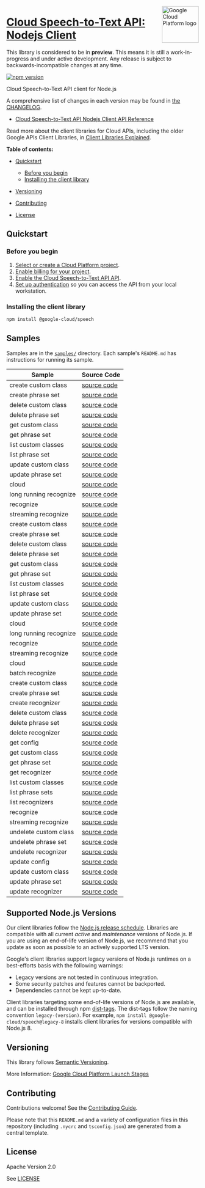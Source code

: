 [//]: # "This README.md file is auto-generated, all changes to this file will be lost."
[//]: # "The comments you see below are used to generate those parts of the template in later states."
<img src="https://avatars2.githubusercontent.com/u/2810941?v=3&s=96" alt="Google Cloud Platform logo" title="Google Cloud Platform" align="right" height="96" width="96"/>

# [Cloud Speech-to-Text API: Nodejs Client][homepage]

This library is considered to be in **preview**. This means it is still a
work-in-progress and under active development. Any release is subject to
backwards-incompatible changes at any time.

[![npm version](https://img.shields.io/npm/v/@google-cloud/speech.svg)](https://www.npmjs.org/package/@google-cloud/speech)

Cloud Speech-to-Text API client for Node.js

[//]: # "partials.introduction"

A comprehensive list of changes in each version may be found in
[the CHANGELOG][homepage_changelog].

* [Cloud Speech-to-Text API Nodejs Client API Reference](https://cloud.google.com/nodejs/docs/reference/speech/latest)


Read more about the client libraries for Cloud APIs, including the older
Google APIs Client Libraries, in [Client Libraries Explained][explained].

[explained]: https://cloud.google.com/apis/docs/client-libraries-explained

**Table of contents:**

* [Quickstart](#quickstart)
  * [Before you begin](#before-you-begin)
  * [Installing the client library](#installing-the-client-library)

* [Versioning](#versioning)
* [Contributing](#contributing)
* [License](#license)

## Quickstart
### Before you begin

1.  [Select or create a Cloud Platform project][projects].
1.  [Enable billing for your project][billing].
1.  [Enable the Cloud Speech-to-Text API API][enable_api].
1.  [Set up authentication][auth] so you can access the
    API from your local workstation.
### Installing the client library

```bash
npm install @google-cloud/speech
```

[//]: # "partials.body"

## Samples

Samples are in the [`samples/`][homepage_samples] directory. Each sample's `README.md` has instructions for running its sample.

| Sample                      | Source Code                       |
| --------------------------- | --------------------------------- |
| create custom class | [source code](https://github.com/googleapis/google-cloud-node/blob/main/packages/google-cloud-speech/samples/generated/v1/adaptation.create_custom_class.js) |
| create phrase set | [source code](https://github.com/googleapis/google-cloud-node/blob/main/packages/google-cloud-speech/samples/generated/v1/adaptation.create_phrase_set.js) |
| delete custom class | [source code](https://github.com/googleapis/google-cloud-node/blob/main/packages/google-cloud-speech/samples/generated/v1/adaptation.delete_custom_class.js) |
| delete phrase set | [source code](https://github.com/googleapis/google-cloud-node/blob/main/packages/google-cloud-speech/samples/generated/v1/adaptation.delete_phrase_set.js) |
| get custom class | [source code](https://github.com/googleapis/google-cloud-node/blob/main/packages/google-cloud-speech/samples/generated/v1/adaptation.get_custom_class.js) |
| get phrase set | [source code](https://github.com/googleapis/google-cloud-node/blob/main/packages/google-cloud-speech/samples/generated/v1/adaptation.get_phrase_set.js) |
| list custom classes | [source code](https://github.com/googleapis/google-cloud-node/blob/main/packages/google-cloud-speech/samples/generated/v1/adaptation.list_custom_classes.js) |
| list phrase set | [source code](https://github.com/googleapis/google-cloud-node/blob/main/packages/google-cloud-speech/samples/generated/v1/adaptation.list_phrase_set.js) |
| update custom class | [source code](https://github.com/googleapis/google-cloud-node/blob/main/packages/google-cloud-speech/samples/generated/v1/adaptation.update_custom_class.js) |
| update phrase set | [source code](https://github.com/googleapis/google-cloud-node/blob/main/packages/google-cloud-speech/samples/generated/v1/adaptation.update_phrase_set.js) |
| cloud | [source code](https://github.com/googleapis/google-cloud-node/blob/main/packages/google-cloud-speech/samples/generated/v1/snippet_metadata_google.cloud.speech.v1.json) |
| long running recognize | [source code](https://github.com/googleapis/google-cloud-node/blob/main/packages/google-cloud-speech/samples/generated/v1/speech.long_running_recognize.js) |
| recognize | [source code](https://github.com/googleapis/google-cloud-node/blob/main/packages/google-cloud-speech/samples/generated/v1/speech.recognize.js) |
| streaming recognize | [source code](https://github.com/googleapis/google-cloud-node/blob/main/packages/google-cloud-speech/samples/generated/v1/speech.streaming_recognize.js) |
| create custom class | [source code](https://github.com/googleapis/google-cloud-node/blob/main/packages/google-cloud-speech/samples/generated/v1p1beta1/adaptation.create_custom_class.js) |
| create phrase set | [source code](https://github.com/googleapis/google-cloud-node/blob/main/packages/google-cloud-speech/samples/generated/v1p1beta1/adaptation.create_phrase_set.js) |
| delete custom class | [source code](https://github.com/googleapis/google-cloud-node/blob/main/packages/google-cloud-speech/samples/generated/v1p1beta1/adaptation.delete_custom_class.js) |
| delete phrase set | [source code](https://github.com/googleapis/google-cloud-node/blob/main/packages/google-cloud-speech/samples/generated/v1p1beta1/adaptation.delete_phrase_set.js) |
| get custom class | [source code](https://github.com/googleapis/google-cloud-node/blob/main/packages/google-cloud-speech/samples/generated/v1p1beta1/adaptation.get_custom_class.js) |
| get phrase set | [source code](https://github.com/googleapis/google-cloud-node/blob/main/packages/google-cloud-speech/samples/generated/v1p1beta1/adaptation.get_phrase_set.js) |
| list custom classes | [source code](https://github.com/googleapis/google-cloud-node/blob/main/packages/google-cloud-speech/samples/generated/v1p1beta1/adaptation.list_custom_classes.js) |
| list phrase set | [source code](https://github.com/googleapis/google-cloud-node/blob/main/packages/google-cloud-speech/samples/generated/v1p1beta1/adaptation.list_phrase_set.js) |
| update custom class | [source code](https://github.com/googleapis/google-cloud-node/blob/main/packages/google-cloud-speech/samples/generated/v1p1beta1/adaptation.update_custom_class.js) |
| update phrase set | [source code](https://github.com/googleapis/google-cloud-node/blob/main/packages/google-cloud-speech/samples/generated/v1p1beta1/adaptation.update_phrase_set.js) |
| cloud | [source code](https://github.com/googleapis/google-cloud-node/blob/main/packages/google-cloud-speech/samples/generated/v1p1beta1/snippet_metadata_google.cloud.speech.v1p1beta1.json) |
| long running recognize | [source code](https://github.com/googleapis/google-cloud-node/blob/main/packages/google-cloud-speech/samples/generated/v1p1beta1/speech.long_running_recognize.js) |
| recognize | [source code](https://github.com/googleapis/google-cloud-node/blob/main/packages/google-cloud-speech/samples/generated/v1p1beta1/speech.recognize.js) |
| streaming recognize | [source code](https://github.com/googleapis/google-cloud-node/blob/main/packages/google-cloud-speech/samples/generated/v1p1beta1/speech.streaming_recognize.js) |
| cloud | [source code](https://github.com/googleapis/google-cloud-node/blob/main/packages/google-cloud-speech/samples/generated/v2/snippet_metadata_google.cloud.speech.v2.json) |
| batch recognize | [source code](https://github.com/googleapis/google-cloud-node/blob/main/packages/google-cloud-speech/samples/generated/v2/speech.batch_recognize.js) |
| create custom class | [source code](https://github.com/googleapis/google-cloud-node/blob/main/packages/google-cloud-speech/samples/generated/v2/speech.create_custom_class.js) |
| create phrase set | [source code](https://github.com/googleapis/google-cloud-node/blob/main/packages/google-cloud-speech/samples/generated/v2/speech.create_phrase_set.js) |
| create recognizer | [source code](https://github.com/googleapis/google-cloud-node/blob/main/packages/google-cloud-speech/samples/generated/v2/speech.create_recognizer.js) |
| delete custom class | [source code](https://github.com/googleapis/google-cloud-node/blob/main/packages/google-cloud-speech/samples/generated/v2/speech.delete_custom_class.js) |
| delete phrase set | [source code](https://github.com/googleapis/google-cloud-node/blob/main/packages/google-cloud-speech/samples/generated/v2/speech.delete_phrase_set.js) |
| delete recognizer | [source code](https://github.com/googleapis/google-cloud-node/blob/main/packages/google-cloud-speech/samples/generated/v2/speech.delete_recognizer.js) |
| get config | [source code](https://github.com/googleapis/google-cloud-node/blob/main/packages/google-cloud-speech/samples/generated/v2/speech.get_config.js) |
| get custom class | [source code](https://github.com/googleapis/google-cloud-node/blob/main/packages/google-cloud-speech/samples/generated/v2/speech.get_custom_class.js) |
| get phrase set | [source code](https://github.com/googleapis/google-cloud-node/blob/main/packages/google-cloud-speech/samples/generated/v2/speech.get_phrase_set.js) |
| get recognizer | [source code](https://github.com/googleapis/google-cloud-node/blob/main/packages/google-cloud-speech/samples/generated/v2/speech.get_recognizer.js) |
| list custom classes | [source code](https://github.com/googleapis/google-cloud-node/blob/main/packages/google-cloud-speech/samples/generated/v2/speech.list_custom_classes.js) |
| list phrase sets | [source code](https://github.com/googleapis/google-cloud-node/blob/main/packages/google-cloud-speech/samples/generated/v2/speech.list_phrase_sets.js) |
| list recognizers | [source code](https://github.com/googleapis/google-cloud-node/blob/main/packages/google-cloud-speech/samples/generated/v2/speech.list_recognizers.js) |
| recognize | [source code](https://github.com/googleapis/google-cloud-node/blob/main/packages/google-cloud-speech/samples/generated/v2/speech.recognize.js) |
| streaming recognize | [source code](https://github.com/googleapis/google-cloud-node/blob/main/packages/google-cloud-speech/samples/generated/v2/speech.streaming_recognize.js) |
| undelete custom class | [source code](https://github.com/googleapis/google-cloud-node/blob/main/packages/google-cloud-speech/samples/generated/v2/speech.undelete_custom_class.js) |
| undelete phrase set | [source code](https://github.com/googleapis/google-cloud-node/blob/main/packages/google-cloud-speech/samples/generated/v2/speech.undelete_phrase_set.js) |
| undelete recognizer | [source code](https://github.com/googleapis/google-cloud-node/blob/main/packages/google-cloud-speech/samples/generated/v2/speech.undelete_recognizer.js) |
| update config | [source code](https://github.com/googleapis/google-cloud-node/blob/main/packages/google-cloud-speech/samples/generated/v2/speech.update_config.js) |
| update custom class | [source code](https://github.com/googleapis/google-cloud-node/blob/main/packages/google-cloud-speech/samples/generated/v2/speech.update_custom_class.js) |
| update phrase set | [source code](https://github.com/googleapis/google-cloud-node/blob/main/packages/google-cloud-speech/samples/generated/v2/speech.update_phrase_set.js) |
| update recognizer | [source code](https://github.com/googleapis/google-cloud-node/blob/main/packages/google-cloud-speech/samples/generated/v2/speech.update_recognizer.js) |


## Supported Node.js Versions

Our client libraries follow the [Node.js release schedule](https://github.com/nodejs/release#release-schedule).
Libraries are compatible with all current _active_ and _maintenance_ versions of
Node.js.
If you are using an end-of-life version of Node.js, we recommend that you update
as soon as possible to an actively supported LTS version.

Google's client libraries support legacy versions of Node.js runtimes on a
best-efforts basis with the following warnings:

* Legacy versions are not tested in continuous integration.
* Some security patches and features cannot be backported.
* Dependencies cannot be kept up-to-date.

Client libraries targeting some end-of-life versions of Node.js are available, and
can be installed through npm [dist-tags](https://docs.npmjs.com/cli/dist-tag).
The dist-tags follow the naming convention `legacy-(version)`.
For example, `npm install @google-cloud/speech@legacy-8` installs client libraries
for versions compatible with Node.js 8.

## Versioning

This library follows [Semantic Versioning](http://semver.org/).

More Information: [Google Cloud Platform Launch Stages][launch_stages]

[launch_stages]: https://cloud.google.com/terms/launch-stages

## Contributing

Contributions welcome! See the [Contributing Guide](https://github.com/googleapis/google-cloud-node/blob/main/packages/google-cloud-speech/CONTRIBUTING.md).

Please note that this `README.md`
and a variety of configuration files in this repository (including `.nycrc` and `tsconfig.json`)
are generated from a central template.

## License

Apache Version 2.0

See [LICENSE](https://github.com/googleapis/google-cloud-node/blob/main/packages/google-cloud-speech/LICENSE)

[shell_img]: https://gstatic.com/cloudssh/images/open-btn.png
[projects]: https://console.cloud.google.com/project
[billing]: https://support.google.com/cloud/answer/6293499#enable-billing
[enable_api]: https://console.cloud.google.com/flows/enableapi?apiid=speech.googleapis.com
[auth]: https://cloud.google.com/docs/authentication/external/set-up-adc-local
[homepage_samples]: https://github.com/googleapis/google-cloud-node/blob/main/packages/google-cloud-speech/samples
[homepage_changelog]: https://github.com/googleapis/google-cloud-node/blob/main/packages/google-cloud-speech/CHANGELOG.md
[homepage]: https://github.com/googleapis/google-cloud-node/blob/main/packages/google-cloud-speech
